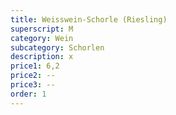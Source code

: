 ```yaml
---
title: Weisswein-Schorle (Riesling)
superscript: M
category: Wein
subcategory: Schorlen
description: x
price1: 6,2
price2: --
price3: --
order: 1
---
```

